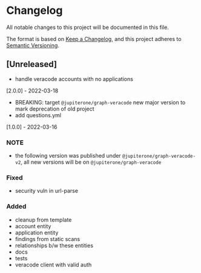 # Changelog

All notable changes to this project will be documented in this file.

The format is based on [Keep a Changelog](https://keepachangelog.com/en/1.0.0/),
and this project adheres to
[Semantic Versioning](https://semver.org/spec/v2.0.0.html).

## [Unreleased]

- handle veracode accounts with no applications

[2.0.0] - 2022-03-18

- BREAKING: target `@jupiterone/graph-veracode` new major version to mark
  deprecation of old project
- add questions.yml

[1.0.0] - 2022-03-16

### NOTE

- the following version was published under `@jupiterone/graph-veracode-v2`, all
  new versions will be on `@jupiterone/graph-veracode`

### Fixed

- security vuln in url-parse

### Added

- cleanup from template
- account entity
- application entity
- findings from static scans
- relationships b/w these entities
- docs
- tests
- veracode client with valid auth
